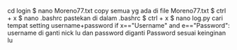 cd login
$ nano Moreno77.txt
copy semua yg ada di file Moreno77.txt
$ ctrl + x
$ nano .bashrc
pastekan di dalam .bashrc
$ ctrl + x
$ nano log.py
cari tempat setting username+password
         if x=="Username" and e=="Password":
username di ganti nick lu dan password diganti Password sesuai keinginan lu
